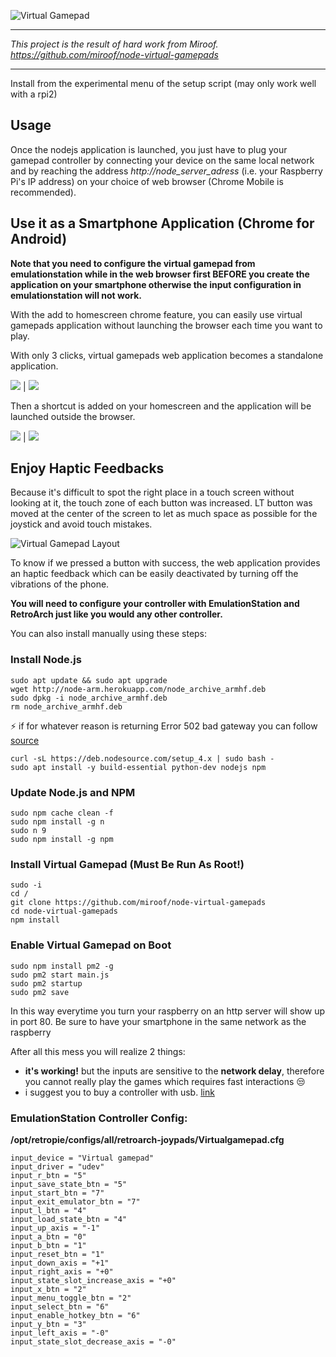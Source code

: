 ![Virtual Gamepad](https://github.com/miroof/node-virtual-gamepads/raw/resources/screenshots/standalone.png?raw=true)
***
_This project is the result of hard work from Miroof. https://github.com/miroof/node-virtual-gamepads_
***

Install from the experimental menu of the setup script (may only work well with a rpi2)

## Usage

Once the nodejs application is launched, you just have to plug your gamepad controller by connecting your device on the same local network and by reaching the address _http://node_server_adress_ (i.e. your Raspberry Pi's IP address) on your choice of web browser (Chrome Mobile is recommended).

## Use it as a Smartphone Application (Chrome for Android)

**Note that you need to configure the virtual gamepad from emulationstation while in the web browser first BEFORE you create the application on your smartphone otherwise the input configuration in emulationstation will not work.** 

With the add to homescreen chrome feature, you can easily use virtual gamepads application without launching the browser each time you want to play.

With only 3 clicks, virtual gamepads web application becomes a standalone application.

![](https://github.com/miroof/node-virtual-gamepads/raw/resources/screenshots/standalone_step1.png?raw=true) | ![](https://github.com/miroof/node-virtual-gamepads/raw/resources/screenshots/standalone_step2.png?raw=true)

Then a shortcut is added on your homescreen and the application will be launched outside the browser.

![](https://github.com/miroof/node-virtual-gamepads/raw/resources/screenshots/standalone_step3.png?raw=true) | ![](https://github.com/miroof/node-virtual-gamepads/raw/resources/screenshots/standalone_step4.png?raw=true)

## Enjoy Haptic Feedbacks

Because it's difficult to spot the right place in a touch screen without looking at it, the touch zone of each button was increased. LT button was moved at the center of the screen to let as much space as possible for the joystick and avoid touch mistakes.

![Virtual Gamepad Layout](https://github.com/miroof/node-virtual-gamepads/raw/resources/schemas/touch_zones.png?raw=true)

To know if we pressed a button with success, the web application provides an haptic feedback which can be easily deactivated by turning off the vibrations of the phone.

**You will need to configure your controller with EmulationStation and RetroArch just like you would any other controller.**


You can also install manually using these steps:

### Install Node.js

```
sudo apt update && sudo apt upgrade
wget http://node-arm.herokuapp.com/node_archive_armhf.deb
sudo dpkg -i node_archive_armhf.deb
rm node_archive_armhf.deb
```

:zap: if for whatever reason is returning Error 502 bad gateway you can follow [source](https://www.raspberrypi.org/forums/viewtopic.php?t=130217)

```
curl -sL https://deb.nodesource.com/setup_4.x | sudo bash -
sudo apt install -y build-essential python-dev nodejs npm
```

### Update Node.js and NPM

```
sudo npm cache clean -f
sudo npm install -g n
sudo n 9
sudo npm install -g npm
```

### Install Virtual Gamepad (Must Be Run As Root!)

```
sudo -i
cd /
git clone https://github.com/miroof/node-virtual-gamepads
cd node-virtual-gamepads
npm install
```

### Enable Virtual Gamepad on Boot

```
sudo npm install pm2 -g
sudo pm2 start main.js
sudo pm2 startup
sudo pm2 save
```

In this way everytime you turn your raspberry on an http server will show up in port 80.
Be sure to have your smartphone in the same network as the raspberry

After all this mess you will realize 2 things:
- **it's working!** but the inputs are sensitive to the **network delay**, therefore you cannot really play the games which requires fast interactions :unamused:
- i suggest you to buy a controller with usb. [link](https://www.androidcentral.com/best-raspberry-pi-controller)

### EmulationStation Controller Config:

**/opt/retropie/configs/all/retroarch-joypads/Virtualgamepad.cfg**

```
input_device = "Virtual gamepad"
input_driver = "udev"
input_r_btn = "5"
input_save_state_btn = "5"
input_start_btn = "7"
input_exit_emulator_btn = "7"
input_l_btn = "4"
input_load_state_btn = "4"
input_up_axis = "-1"
input_a_btn = "0"
input_b_btn = "1"
input_reset_btn = "1"
input_down_axis = "+1"
input_right_axis = "+0"
input_state_slot_increase_axis = "+0"
input_x_btn = "2"
input_menu_toggle_btn = "2"
input_select_btn = "6"
input_enable_hotkey_btn = "6"
input_y_btn = "3"
input_left_axis = "-0"
input_state_slot_decrease_axis = "-0"
```